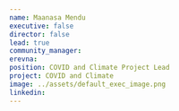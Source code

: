 ```yaml
---
name: Maanasa Mendu
executive: false
director: false
lead: true
community_manager:  
erevna:   
position: COVID and Climate Project Lead
project: COVID and Climate
image: ../assets/default_exec_image.png
linkedin: 
---
```

